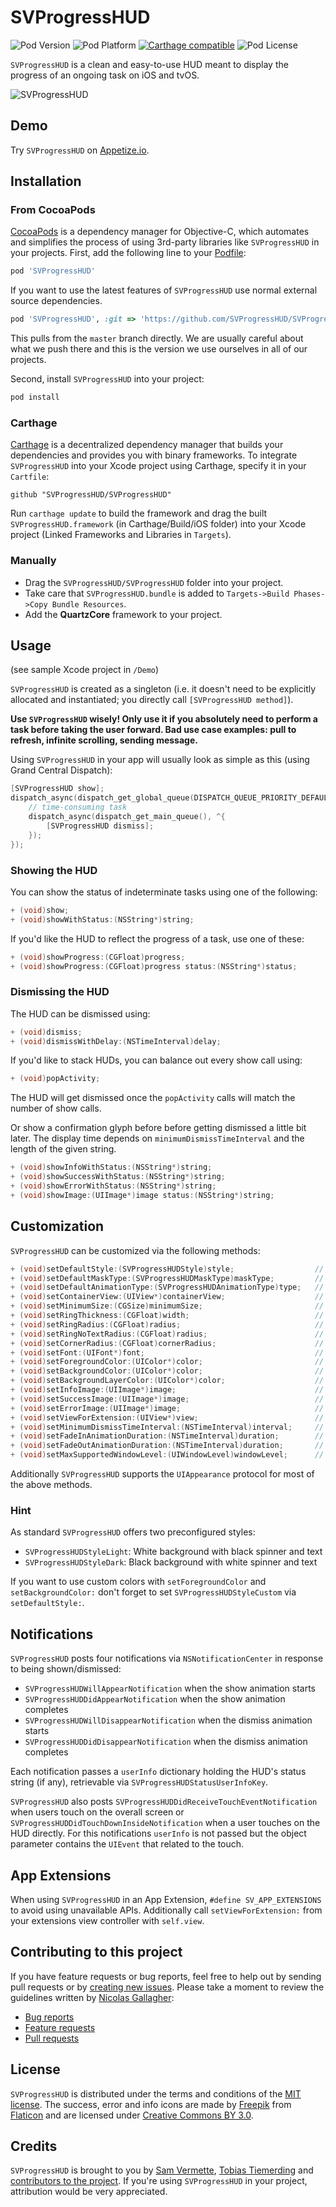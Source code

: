 # SVProgressHUD

![Pod Version](https://img.shields.io/cocoapods/v/SVProgressHUD.svg?style=flat)
![Pod Platform](https://img.shields.io/cocoapods/p/SVProgressHUD.svg?style=flat)
[![Carthage compatible](https://img.shields.io/badge/Carthage-compatible-4BC51D.svg?style=flat)](https://github.com/Carthage/Carthage)
![Pod License](https://img.shields.io/cocoapods/l/SVProgressHUD.svg?style=flat)

`SVProgressHUD` is a clean and easy-to-use HUD meant to display the progress of an ongoing task on iOS and tvOS.

![SVProgressHUD](http://f.cl.ly/items/2G1F1Z0M0k0h2U3V1p39/SVProgressHUD.gif)

## Demo		

Try `SVProgressHUD` on [Appetize.io](https://appetize.io/app/p8r2cvy8kq74x7q7tjqf5gyatr).

## Installation

### From CocoaPods

[CocoaPods](http://cocoapods.org) is a dependency manager for Objective-C, which automates and simplifies the process of using 3rd-party libraries like `SVProgressHUD` in your projects. First, add the following line to your [Podfile](http://guides.cocoapods.org/using/using-cocoapods.html):

```ruby
pod 'SVProgressHUD'
```

If you want to use the latest features of `SVProgressHUD` use normal external source dependencies.

```ruby
pod 'SVProgressHUD', :git => 'https://github.com/SVProgressHUD/SVProgressHUD.git'
```

This pulls from the `master` branch directly. We are usually careful about what we push there and this is the version we use ourselves in all of our projects.

Second, install `SVProgressHUD` into your project:

```ruby
pod install
```

### Carthage 

[Carthage](https://github.com/Carthage/Carthage) is a decentralized dependency manager that builds your dependencies and provides you with binary frameworks. To integrate `SVProgressHUD` into your Xcode project using Carthage, specify it in your `Cartfile`:

```ogdl
github "SVProgressHUD/SVProgressHUD"
```

Run `carthage update` to build the framework and drag the built `SVProgressHUD.framework` (in Carthage/Build/iOS folder) into your Xcode project (Linked Frameworks and Libraries in `Targets`).


### Manually

* Drag the `SVProgressHUD/SVProgressHUD` folder into your project.
* Take care that `SVProgressHUD.bundle` is added to `Targets->Build Phases->Copy Bundle Resources`.
* Add the **QuartzCore** framework to your project.

## Usage

(see sample Xcode project in `/Demo`)

`SVProgressHUD` is created as a singleton (i.e. it doesn't need to be explicitly allocated and instantiated; you directly call `[SVProgressHUD method]`).

**Use `SVProgressHUD` wisely! Only use it if you absolutely need to perform a task before taking the user forward. Bad use case examples: pull to refresh, infinite scrolling, sending message.**

Using `SVProgressHUD` in your app will usually look as simple as this (using Grand Central Dispatch):

```objective-c
[SVProgressHUD show];
dispatch_async(dispatch_get_global_queue(DISPATCH_QUEUE_PRIORITY_DEFAULT, 0), ^{
    // time-consuming task
    dispatch_async(dispatch_get_main_queue(), ^{
        [SVProgressHUD dismiss];
    });
});
```

### Showing the HUD

You can show the status of indeterminate tasks using one of the following:

```objective-c
+ (void)show;
+ (void)showWithStatus:(NSString*)string;
```

If you'd like the HUD to reflect the progress of a task, use one of these:

```objective-c
+ (void)showProgress:(CGFloat)progress;
+ (void)showProgress:(CGFloat)progress status:(NSString*)status;
```

### Dismissing the HUD

The HUD can be dismissed using:

```objective-c
+ (void)dismiss;
+ (void)dismissWithDelay:(NSTimeInterval)delay;
```

If you'd like to stack HUDs, you can balance out every show call using:

```objective-c
+ (void)popActivity;
```

The HUD will get dismissed once the `popActivity` calls will match the number of show calls.

Or show a confirmation glyph before before getting dismissed a little bit later. The display time depends on `minimumDismissTimeInterval` and the length of the given string.

```objective-c
+ (void)showInfoWithStatus:(NSString*)string;
+ (void)showSuccessWithStatus:(NSString*)string;
+ (void)showErrorWithStatus:(NSString*)string;
+ (void)showImage:(UIImage*)image status:(NSString*)string;
```

## Customization

`SVProgressHUD` can be customized via the following methods:

```objective-c
+ (void)setDefaultStyle:(SVProgressHUDStyle)style;                  // default is SVProgressHUDStyleLight
+ (void)setDefaultMaskType:(SVProgressHUDMaskType)maskType;         // default is SVProgressHUDMaskTypeNone
+ (void)setDefaultAnimationType:(SVProgressHUDAnimationType)type;   // default is SVProgressHUDAnimationTypeFlat
+ (void)setContainerView:(UIView*)containerView;                    // default is window level
+ (void)setMinimumSize:(CGSize)minimumSize;                         // default is CGSizeZero, can be used to avoid resizing for a larger message
+ (void)setRingThickness:(CGFloat)width;                            // default is 2 pt
+ (void)setRingRadius:(CGFloat)radius;                              // default is 18 pt
+ (void)setRingNoTextRadius:(CGFloat)radius;                        // default is 24 pt
+ (void)setCornerRadius:(CGFloat)cornerRadius;                      // default is 14 pt
+ (void)setFont:(UIFont*)font;                                      // default is [UIFont preferredFontForTextStyle:UIFontTextStyleSubheadline]
+ (void)setForegroundColor:(UIColor*)color;                         // default is [UIColor blackColor], only used for SVProgressHUDStyleCustom
+ (void)setBackgroundColor:(UIColor*)color;                         // default is [UIColor whiteColor], only used for SVProgressHUDStyleCustom
+ (void)setBackgroundLayerColor:(UIColor*)color;                    // default is [UIColor colorWithWhite:0 alpha:0.4], only used for SVProgressHUDMaskTypeCustom
+ (void)setInfoImage:(UIImage*)image;                               // default is the bundled info image provided by Freepik
+ (void)setSuccessImage:(UIImage*)image;                            // default is bundled success image from Freepik
+ (void)setErrorImage:(UIImage*)image;                              // default is bundled error image from Freepik
+ (void)setViewForExtension:(UIView*)view;                          // default is nil, only used if #define SV_APP_EXTENSIONS is set
+ (void)setMinimumDismissTimeInterval:(NSTimeInterval)interval;     // default is 5.0 seconds
+ (void)setFadeInAnimationDuration:(NSTimeInterval)duration;        // default is 0.15 seconds
+ (void)setFadeOutAnimationDuration:(NSTimeInterval)duration;       // default is 0.15 seconds
+ (void)setMaxSupportedWindowLevel:(UIWindowLevel)windowLevel;      // default is UIWindowLevelNormal
```

Additionally `SVProgressHUD` supports the `UIAppearance` protocol for most of the above methods.

### Hint

As standard `SVProgressHUD` offers two preconfigured styles:

* `SVProgressHUDStyleLight`: White background with black spinner and text
* `SVProgressHUDStyleDark`: Black background with white spinner and text

If you want to use custom colors with `setForegroundColor` and `setBackgroundColor:` don't forget to set `SVProgressHUDStyleCustom` via `setDefaultStyle:`.

## Notifications

`SVProgressHUD` posts four notifications via `NSNotificationCenter` in response to being shown/dismissed:
* `SVProgressHUDWillAppearNotification` when the show animation starts
* `SVProgressHUDDidAppearNotification` when the show animation completes
* `SVProgressHUDWillDisappearNotification` when the dismiss animation starts
* `SVProgressHUDDidDisappearNotification` when the dismiss animation completes

Each notification passes a `userInfo` dictionary holding the HUD's status string (if any), retrievable via `SVProgressHUDStatusUserInfoKey`.

`SVProgressHUD` also posts `SVProgressHUDDidReceiveTouchEventNotification` when users touch on the overall screen or `SVProgressHUDDidTouchDownInsideNotification` when a user touches on the HUD directly. For this notifications `userInfo` is not passed but the object parameter contains the `UIEvent` that related to the touch.

## App Extensions

When using `SVProgressHUD` in an App Extension, `#define SV_APP_EXTENSIONS` to avoid using unavailable APIs. Additionally call `setViewForExtension:` from your extensions view controller with `self.view`.

## Contributing to this project

If you have feature requests or bug reports, feel free to help out by sending pull requests or by [creating new issues](https://github.com/SVProgressHUD/SVProgressHUD/issues/new). Please take a moment to
review the guidelines written by [Nicolas Gallagher](https://github.com/necolas):

* [Bug reports](https://github.com/necolas/issue-guidelines/blob/master/CONTRIBUTING.md#bugs)
* [Feature requests](https://github.com/necolas/issue-guidelines/blob/master/CONTRIBUTING.md#features)
* [Pull requests](https://github.com/necolas/issue-guidelines/blob/master/CONTRIBUTING.md#pull-requests)

## License

`SVProgressHUD` is distributed under the terms and conditions of the [MIT license](https://github.com/SVProgressHUD/SVProgressHUD/blob/master/LICENSE.txt). The success, error and info icons are made by [Freepik](http://www.freepik.com) from [Flaticon](http://www.flaticon.com) and are licensed under [Creative Commons BY 3.0](http://creativecommons.org/licenses/by/3.0/). 

## Credits

`SVProgressHUD` is brought to you by [Sam Vermette](http://samvermette.com), [Tobias Tiemerding](http://tiemerding.com) and [contributors to the project](https://github.com/SVProgressHUD/SVProgressHUD/contributors). If you're using `SVProgressHUD` in your project, attribution would be very appreciated.

